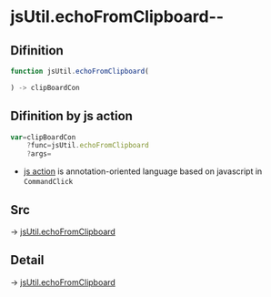 # jsUtil.echoFromClipboard--

## Difinition

```js.js
function jsUtil.echoFromClipboard(

) -> clipBoardCon
```




## Difinition by js action

```js.js
var=clipBoardCon
	?func=jsUtil.echoFromClipboard
	?args=

```

- [js action](#) is annotation-oriented language based on javascript in `CommandClick`



## Src

-> [jsUtil.echoFromClipboard](https://github.com/puutaro/CommandClick/blob/master/app/src/main/java/com/puutaro/commandclick/fragment_lib/terminal_fragment/js_interface/JsUtil.kt#L34)

## Detail

-> [jsUtil.echoFromClipboard](https://github.com/puutaro/CommandClick/blob/master/md/developer/js_interface/details/JsUtil/echoFromClipboard.md)

